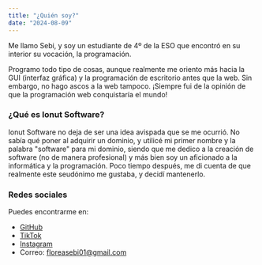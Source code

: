 ```yaml
---
title: "¿Quién soy?"
date: "2024-08-09"
---
```


Me llamo Sebi, y soy un estudiante de 4º de la ESO que encontró en su interior su vocación, la programación.

Programo todo tipo de cosas, aunque realmente me oriento más hacia la GUI (interfaz gráfica) y la programación de escritorio antes que la web. Sin embargo, no hago ascos a la web tampoco. ¡Siempre fui de la opinión de que la programación web conquistaría el mundo!

### ¿Qué es Ionut Software?

Ionut Software no deja de ser una idea avispada que se me ocurrió. No sabía qué poner al adquirir un dominio, y utilicé mi primer nombre y la palabra "software" para mi dominio, siendo que me dedico a la creación de software (no de manera profesional) y más bien soy un aficionado a la informática y la programación. Poco tiempo después, me di cuenta de que realmente este seudónimo me gustaba, y decidí mantenerlo.

### Redes sociales

Puedes encontrarme en:

- [GitHub](https://github.com/ionutsoftware/)
- [TikTok](https://www.tiktok.com/@__seebi11?_t=8ik9IwI2pIf&_r=1)
- [Instagram](https://www.instagram.com/elsebasuci?igsh=ODA1NTc5OTg5Nw%3D%3D&utm_source=qr)
- Correo: [floreasebi01@gmail.com](mailto:floreasebi01@gmail.com)
